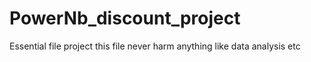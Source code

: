 # PowerNb_discount_project
Essential file project 
this file never harm anything like data analysis etc
